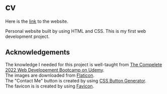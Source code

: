 # cv
Here is the [link][5] to the website.

Personal website built by using HTML and CSS. This is my first web development project.


## Acknowledgements

The knowledge I needed for this project is well-taught from [The Compelete 2022 Web Developement Bootcamp on Udemy][1]. \
The images are downloaded from [Flaticon][2].\
The "Contact Me" button is created by using [CSS Button Generator][3].\
The favicon is is created by using [Favicon][4].

[5]: https://hildaxu.github.io/cv/

[4]: https://www.favicon.cc/

[3]: https://css3buttongenerator.com/

[2]: https://www.flaticon.com/

[1]: https://www.udemy.com/course/the-complete-web-development-bootcamp/
